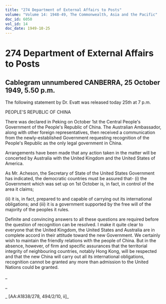 ```yaml
---
title: "274 Department of External Affairs to Posts"
volume: "Volume 14: 1948-49, The Commonwealth, Asia and the Pacific"
doc_id: 6050
vol_id: 14
doc_date: 1949-10-25
---
```


# 274 Department of External Affairs to Posts

## Cablegram unnumbered CANBERRA, 25 October 1949, 5.50 p.m.

The following statement by Dr. Evatt was released today 25th at 7 p.m.

PEOPLE'S REPUBLIC OF CHINA

There was declared in Peking on October 1st the Central People's Government of the People's Republic of China. The Australian Ambassador, along with other foreign representatives, then received a communication from the newly-established Government requesting recognition of the People's Republic as the only legal government in China.

Arrangements have been made that any action taken in the matter will be concerted by Australia with the United Kingdom and the United States of America.

As Mr. Acheson, the Secretary of State of the United States Government has indicated, the democratic countries must be assured that- (i) the Government which was set up on 1st October is, in fact, in control of the area it claims;

(ii) it is, in fact, prepared to and capable of carrying out its international obligations; and (iii) it is a government supported by the free will of the majority of the peoples it rules.

Definite and convincing answers to all these questions are required before the question of recognition can be resolved. I make it quite clear to everyone that the United Kingdom, the United States and Australia are in complete accord in their attitude toward the new Government. We certainly wish to maintain the friendly relations with the people of China. But in the absence, however, of firm and specific assurances that the territorial integrity of neighbouring countries, notably Hong Kong, will be respected and that the new China will carry out all its international obligations, recognition cannot be granted any more than admission to the United Nations could be granted.

_

_

_ [AA:A1838/278, 494/2/10, ii]_

